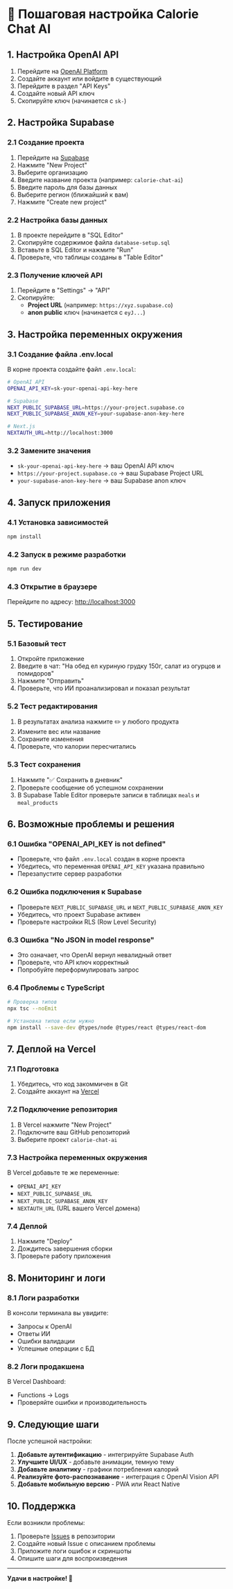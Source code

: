 # 🚀 Пошаговая настройка Calorie Chat AI

## 1. Настройка OpenAI API

1. Перейдите на [OpenAI Platform](https://platform.openai.com/)
2. Создайте аккаунт или войдите в существующий
3. Перейдите в раздел "API Keys"
4. Создайте новый API ключ
5. Скопируйте ключ (начинается с `sk-`)

## 2. Настройка Supabase

### 2.1 Создание проекта
1. Перейдите на [Supabase](https://supabase.com/)
2. Нажмите "New Project"
3. Выберите организацию
4. Введите название проекта (например: `calorie-chat-ai`)
5. Введите пароль для базы данных
6. Выберите регион (ближайший к вам)
7. Нажмите "Create new project"

### 2.2 Настройка базы данных
1. В проекте перейдите в "SQL Editor"
2. Скопируйте содержимое файла `database-setup.sql`
3. Вставьте в SQL Editor и нажмите "Run"
4. Проверьте, что таблицы созданы в "Table Editor"

### 2.3 Получение ключей API
1. Перейдите в "Settings" → "API"
2. Скопируйте:
   - **Project URL** (например: `https://xyz.supabase.co`)
   - **anon public** ключ (начинается с `eyJ...`)

## 3. Настройка переменных окружения

### 3.1 Создание файла .env.local
В корне проекта создайте файл `.env.local`:

```bash
# OpenAI API
OPENAI_API_KEY=sk-your-openai-api-key-here

# Supabase
NEXT_PUBLIC_SUPABASE_URL=https://your-project.supabase.co
NEXT_PUBLIC_SUPABASE_ANON_KEY=your-supabase-anon-key-here

# Next.js
NEXTAUTH_URL=http://localhost:3000
```

### 3.2 Замените значения
- `sk-your-openai-api-key-here` → ваш OpenAI API ключ
- `https://your-project.supabase.co` → ваш Supabase Project URL
- `your-supabase-anon-key-here` → ваш Supabase anon ключ

## 4. Запуск приложения

### 4.1 Установка зависимостей
```bash
npm install
```

### 4.2 Запуск в режиме разработки
```bash
npm run dev
```

### 4.3 Открытие в браузере
Перейдите по адресу: [http://localhost:3000](http://localhost:3000)

## 5. Тестирование

### 5.1 Базовый тест
1. Откройте приложение
2. Введите в чат: "На обед ел куриную грудку 150г, салат из огурцов и помидоров"
3. Нажмите "Отправить"
4. Проверьте, что ИИ проанализировал и показал результат

### 5.2 Тест редактирования
1. В результатах анализа нажмите ✏️ у любого продукта
2. Измените вес или название
3. Сохраните изменения
4. Проверьте, что калории пересчитались

### 5.3 Тест сохранения
1. Нажмите "✅ Сохранить в дневник"
2. Проверьте сообщение об успешном сохранении
3. В Supabase Table Editor проверьте записи в таблицах `meals` и `meal_products`

## 6. Возможные проблемы и решения

### 6.1 Ошибка "OPENAI_API_KEY is not defined"
- Проверьте, что файл `.env.local` создан в корне проекта
- Убедитесь, что переменная `OPENAI_API_KEY` указана правильно
- Перезапустите сервер разработки

### 6.2 Ошибка подключения к Supabase
- Проверьте `NEXT_PUBLIC_SUPABASE_URL` и `NEXT_PUBLIC_SUPABASE_ANON_KEY`
- Убедитесь, что проект Supabase активен
- Проверьте настройки RLS (Row Level Security)

### 6.3 Ошибка "No JSON in model response"
- Это означает, что OpenAI вернул невалидный ответ
- Проверьте, что API ключ корректный
- Попробуйте переформулировать запрос

### 6.4 Проблемы с TypeScript
```bash
# Проверка типов
npx tsc --noEmit

# Установка типов если нужно
npm install --save-dev @types/node @types/react @types/react-dom
```

## 7. Деплой на Vercel

### 7.1 Подготовка
1. Убедитесь, что код закоммичен в Git
2. Создайте аккаунт на [Vercel](https://vercel.com/)

### 7.2 Подключение репозитория
1. В Vercel нажмите "New Project"
2. Подключите ваш GitHub репозиторий
3. Выберите проект `calorie-chat-ai`

### 7.3 Настройка переменных окружения
В Vercel добавьте те же переменные:
- `OPENAI_API_KEY`
- `NEXT_PUBLIC_SUPABASE_URL`
- `NEXT_PUBLIC_SUPABASE_ANON_KEY`
- `NEXTAUTH_URL` (URL вашего Vercel домена)

### 7.4 Деплой
1. Нажмите "Deploy"
2. Дождитесь завершения сборки
3. Проверьте работу приложения

## 8. Мониторинг и логи

### 8.1 Логи разработки
В консоли терминала вы увидите:
- Запросы к OpenAI
- Ответы ИИ
- Ошибки валидации
- Успешные операции с БД

### 8.2 Логи продакшена
В Vercel Dashboard:
- Functions → Logs
- Проверяйте ошибки и производительность

## 9. Следующие шаги

После успешной настройки:

1. **Добавьте аутентификацию** - интегрируйте Supabase Auth
2. **Улучшите UI/UX** - добавьте анимации, темную тему
3. **Добавьте аналитику** - графики потребления калорий
4. **Реализуйте фото-распознавание** - интеграция с OpenAI Vision API
5. **Добавьте мобильную версию** - PWA или React Native

## 10. Поддержка

Если возникли проблемы:

1. Проверьте [Issues](https://github.com/your-repo/issues) в репозитории
2. Создайте новый Issue с описанием проблемы
3. Приложите логи ошибок и скриншоты
4. Опишите шаги для воспроизведения

---

**Удачи в настройке! 🎉** 